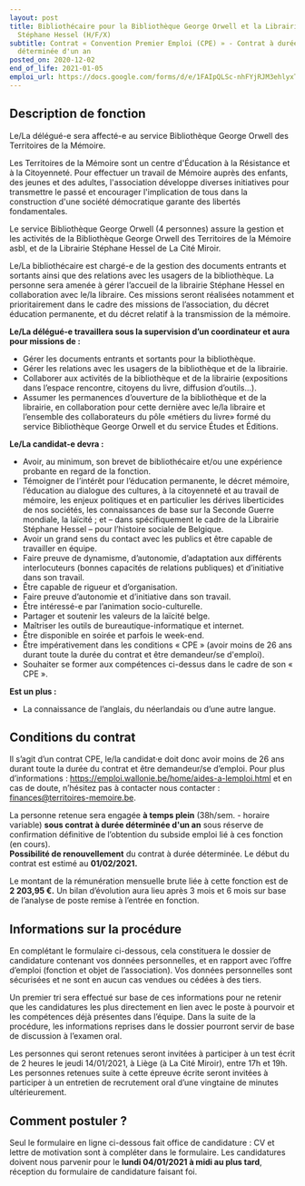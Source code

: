 ```yaml
---
layout: post
title: Bibliothécaire pour la Bibliothèque George Orwell et la Librairie
  Stéphane Hessel (H/F/X)
subtitle: Contrat « Convention Premier Emploi (CPE) » - Contrat à durée
  déterminée d'un an
posted_on: 2020-12-02
end_of_life: 2021-01-05
emploi_url: https://docs.google.com/forms/d/e/1FAIpQLSc-nhFYjRJM3ehlyxTiPcc4HNhYaqOolNnh77gslKw5Gfk7LQ/viewform
---
```

## Description de fonction

Le/La délégué-e sera affecté-e au service Bibliothèque George Orwell des Territoires de la Mémoire.

Les Territoires de la Mémoire sont un centre d'Éducation à la Résistance et à la Citoyenneté. Pour effectuer un travail de Mémoire auprès des enfants, des jeunes et des adultes, l'association développe diverses initiatives pour transmettre le passé et encourager l'implication de tous dans la construction d'une société démocratique garante des libertés fondamentales.

Le service Bibliothèque George Orwell (4 personnes) assure la gestion et les activités de la Bibliothèque George Orwell des Territoires de la Mémoire asbl, et de la Librairie Stéphane Hessel de La Cité Miroir.

Le/La bibliothécaire est chargé-e de la gestion des documents entrants et sortants ainsi que des relations avec les usagers de la bibliothèque. La personne sera amenée à gérer l’accueil de la librairie Stéphane Hessel en collaboration avec le/la libraire. Ces missions seront réalisées notamment et prioritairement dans le cadre des missions de l’association, du décret éducation permanente, et du décret relatif à la transmission de la mémoire.

**Le/La délégué-e travaillera sous la supervision d’un coordinateur et aura pour missions de :**

* Gérer les documents entrants et sortants pour la bibliothèque.
* Gérer les relations avec les usagers de la bibliothèque et de la librairie.
* Collaborer aux activités de la bibliothèque et de la librairie (expositions dans l’espace rencontre, citoyens du livre, diffusion d’outils…).
* Assumer les permanences d’ouverture de la bibliothèque et de la librairie, en collaboration pour cette dernière avec le/la libraire et l’ensemble des collaborateurs du pôle «métiers du livre» formé du service Bibliothèque George Orwell et du service Études et Éditions.

**Le/La candidat-e devra :**

* Avoir, au minimum, son brevet de bibliothécaire et/ou une expérience probante en regard de la fonction.
* Témoigner de l’intérêt pour l’éducation permanente, le décret mémoire, l’éducation au dialogue des cultures, à la citoyenneté et au travail de mémoire, les enjeux politiques et en particulier les dérives liberticides de nos sociétés, les connaissances de base sur la Seconde Guerre mondiale, la laïcité ; et – dans spécifiquement le cadre de la Librairie Stéphane Hessel – pour l’histoire sociale de Belgique.
* Avoir un grand sens du contact avec les publics et être capable de travailler en équipe.
* Faire preuve de dynamisme, d’autonomie, d’adaptation aux différents interlocuteurs (bonnes capacités de relations publiques) et d’initiative dans son travail.
* Être capable de rigueur et d’organisation.
* Faire preuve d’autonomie et d’initiative dans son travail.
* Être intéressé-e par l’animation socio-culturelle.
* Partager et soutenir les valeurs de la laïcité belge.
* Maîtriser les outils de bureautique-informatique et internet.
* Être disponible en soirée et parfois le week-end.
* Être impérativement dans les conditions « CPE » (avoir moins de 26 ans durant toute la durée du contrat et être demandeur/se d'emploi).
* Souhaiter se former aux compétences ci-dessus dans le cadre de son « CPE ».

**Est un plus :**

* La connaissance de l’anglais, du néerlandais ou d’une autre langue.

## Conditions du contrat

Il s’agit d’un contrat CPE, le/la candidat·e doit donc avoir moins de 26 ans durant toute la durée du contrat et être demandeur/se d’emploi. Pour plus d’informations : <https://emploi.wallonie.be/home/aides-a-lemploi.html> et en cas de doute, n’hésitez pas à contacter nous contacter : [finances@territoires-memoire.be](mailto:finances@territoires-memoire.be).

La personne retenue sera engagée **à temps plein** (38h/sem. - horaire variable) **sous contrat à durée déterminée d'un an** sous réserve de confirmation définitive de l’obtention du subside emploi lié à ces fonction (en cours).  
**Possibilité de renouvellement** du contrat à durée déterminée. Le début du contrat est estimé au **01/02/2021.**

Le montant de la rémunération mensuelle brute liée à cette fonction est de **2&nbsp;203,95&nbsp;€.** Un bilan d’évolution aura lieu après 3 mois et 6 mois sur base de l’analyse de poste remise à l’entrée en fonction.

## Informations sur la procédure

En complétant le formulaire ci-dessous, cela constituera le dossier de candidature contenant vos données personnelles, et en rapport avec l’offre d’emploi (fonction et objet de l’association). Vos données personnelles sont sécurisées et ne sont en aucun cas vendues ou cédées à des tiers.

Un premier tri sera effectué sur base de ces informations pour ne retenir que les candidatures les plus directement en lien avec le poste à pourvoir et les compétences déjà présentes dans l’équipe. Dans la suite de la procédure, les informations reprises dans le dossier pourront servir de base de discussion à l’examen oral.

Les personnes qui seront retenues seront invitées à participer à un test écrit de 2 heures le jeudi 14/01/2021, à Liège (à La Cité Miroir), entre 17h et 19h.
Les personnes retenues suite à cette épreuve écrite seront invitées à participer à un entretien de recrutement oral d’une vingtaine de minutes ultérieurement.

## Comment postuler ?

Seul le formulaire en ligne ci-dessous fait office de candidature : CV et lettre de motivation sont à compléter dans le formulaire.
Les candidatures doivent nous parvenir pour le **lundi 04/01/2021 à midi au plus tard**, réception du formulaire de candidature faisant foi.